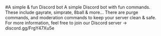 #A simple & fun Discord bot
A simple Discord bot with fun commands. These include gayrate, simprate, 8ball & more... There are purge commands, and moderation commands to keep your server clean & safe. 
For more information, feel free to join our Discord server -> discord.gg/FrgY47Xu5e
